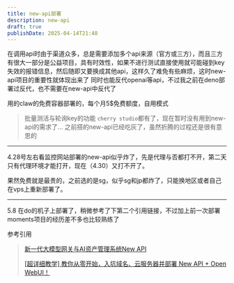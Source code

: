 ```yaml
---
title: new-api部署
description: new-api
draft: true
publishDate: 2025-04-14T21:48
---
```

在调用api时由于渠道众多，总是需要添加多个api来源（官方或三方），而且三方有很大一部分是公益项目，具有时效性，如果不进行测试直接使用就可能碰到key失效的报错信息，然后随即又要换成其他api，这样久了难免有些麻烦，这时new-api项目的重要性就体现出来了
同时也能反代openai等api，不过我之前在deno部署过反代，也不需要在new-api中反代了

用的claw的免费容器部署的，每个月5$免费额度，自用模式

> 批量测活与轮询key的功能 `cherry studio`都有了，现在暂时没有用到new-api的需求了... 之前搭的new-api已经吃灰了，虽然折腾的过程还是很有意思的

---

4.28号左右看监控网站部署的new-api似乎炸了，先是代理与否都打不开，第二天只有代理环境才能打开，现在（4.30）又打不开了。

果然免费就是最贵的，之前选的是sg，似乎sg和jp都炸了，只能换地区或者自己在vps上重新部署了。

---

5.8 在do的机子上部署了，稍微参考了下第二个引用链接，不过加上前一次部署moments项目的经历差不多也比较熟练了

参考引用

> [新一代大模型网关与AI资产管理系统New API](https://laosu.tech/2025/03/17/%E6%96%B0%E4%B8%80%E4%BB%A3%E5%A4%A7%E6%A8%A1%E5%9E%8B%E7%BD%91%E5%85%B3%E4%B8%8EAI%E8%B5%84%E4%BA%A7%E7%AE%A1%E7%90%86%E7%B3%BB%E7%BB%9FNew%20API/#%E7%AE%80%E4%BB%8B)
>
> [[超详细教学] 教你从零开始，入坑域名、云服务器并部署 New API + Open WebUI！](https://linux.do/t/topic/188813)
